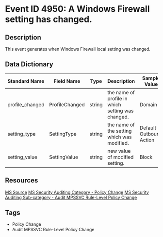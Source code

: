 # Event ID 4950: A Windows Firewall setting has changed.

## Description
This event generates when Windows Firewall local setting was changed.

## Data Dictionary
|Standard Name|Field Name|Type|Description|Sample Value|
|---|---|---|---|---|
|profile_changed|ProfileChanged|string|the name of profile in which setting was changed.|Domain|
|setting_type|SettingType|string|the name of the setting which was modified.|Default Outbound Action|
|setting_value|SettingValue|string|new value of modified setting.|Block|

## Resources
[MS Source](https://github.com/MicrosoftDocs/windows-itpro-docs/blob/public/windows/security/threat-protection/auditing/event-4950.md)
[MS Security Auditing Category - Policy Change](https://docs.microsoft.com/en-us/windows/security/threat-protection/auditing/advanced-security-audit-policy-settings#policy-change)
[MS Security Auditing Sub-category - Audit MPSSVC Rule-Level Policy Change](https://github.com/MicrosoftDocs/windows-itpro-docs/tree/master/windows/security/threat-protection/auditing/audit-mpssvc-rule-level-policy-change.md)

## Tags
* Policy Change
* Audit MPSSVC Rule-Level Policy Change